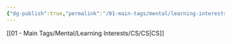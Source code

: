 ```yaml
---
{"dg-publish":true,"permalink":"/01-main-tags/mental/learning-interests/cs/ai/ai/","created":"2024-11-18T16:47:38.152+05:30","updated":"2024-10-11T00:34:57.000+05:30"}
---
```


[[01 - Main Tags/Mental/Learning Interests/CS/CS\|CS]]